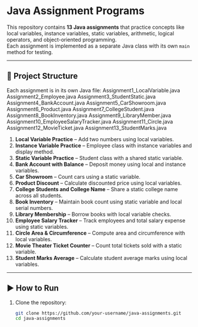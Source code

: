 # Java Assignment Programs

This repository contains **13 Java assignments** that practice concepts like local variables, instance variables, static variables, arithmetic, logical operators, and object-oriented programming.  
Each assignment is implemented as a separate Java class with its own `main` method for testing.

---

## 📂 Project Structure
Each assignment is in its own Java file:
Assignment1_LocalVariable.java
Assignment2_Employee.java
Assignment3_StudentStatic.java
Assignment4_BankAccount.java
Assignment5_CarShowroom.java
Assignment6_Product.java
Assignment7_CollegeStudent.java
Assignment8_BookInventory.java
Assignment9_LibraryMember.java
Assignment10_EmployeeSalaryTracker.java
Assignment11_Circle.java
Assignment12_MovieTicket.java
Assignment13_StudentMarks.java
1. **Local Variable Practice** – Add two numbers using local variables.  
2. **Instance Variable Practice** – Employee class with instance variables and display method.  
3. **Static Variable Practice** – Student class with a shared static variable.  
4. **Bank Account with Balance** – Deposit money using local and instance variables.  
5. **Car Showroom** – Count cars using a static variable.  
6. **Product Discount** – Calculate discounted price using local variables.  
7. **College Students and College Name** – Share a static college name across all students.  
8. **Book Inventory** – Maintain book count using static variable and local serial numbers.  
9. **Library Membership** – Borrow books with local variable checks.  
10. **Employee Salary Tracker** – Track employees and total salary expense using static variables.  
11. **Circle Area & Circumference** – Compute area and circumference with local variables.  
12. **Movie Theater Ticket Counter** – Count total tickets sold with a static variable.  
13. **Student Marks Average** – Calculate student average marks using local variables.  

---

## ▶️ How to Run
1. Clone the repository:
   ```bash
   git clone https://github.com/your-username/java-assignments.git
   cd java-assignments
